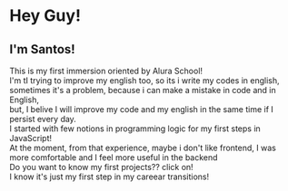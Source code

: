 <h1> Hey Guy! </h1> 
<h2> I'm Santos! </h2> 
This is my first immersion oriented by Alura School! <br> 
I'm tI trying to improve my english too, so its i write my codes in english, sometimes it's a problem, because i can make a mistake in code and in English,<br>
but, I belive I will improve my code and my english in the same time if I persist every day. <br>
I started with few notions in programming logic for my first steps in JavaScript! <br>
At the moment, from that experience, maybe i don't like frontend, I was more comfortable and I feel more useful in the backend <br>   
Do you want to know my first projects?? click on! <br>
I know it's just my first step in my careear transitions! 

